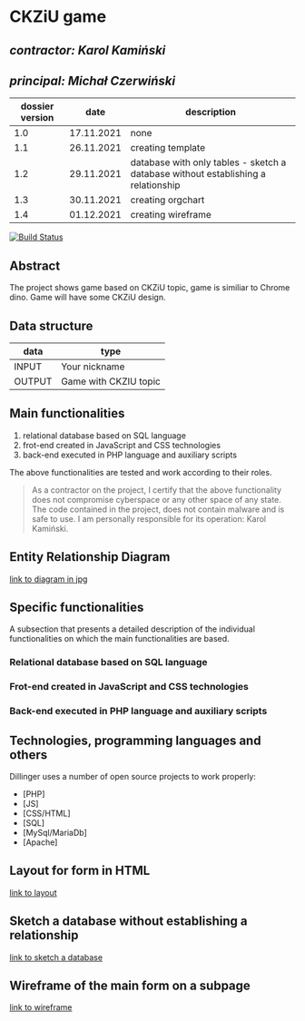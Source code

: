 # CKZiU game 

## _contractor: Karol Kamiński_
## _principal: Michał Czerwiński_


| dossier version | date | description |
| ------ | ------ | ------ |
| 1.0 | 17.11.2021 | none |
| 1.1 | 26.11.2021 | creating template |
| 1.2 | 29.11.2021 | database with only tables - sketch a database without establishing a relationship |
| 1.3 | 30.11.2021 | creating orgchart |
| 1.4 | 01.12.2021 | creating wireframe |

[![Build Status](https://travis-ci.org/joemccann/dillinger.svg?branch=master)](https://travis-ci.org/joemccann/dillinger)

## Abstract 
The project shows game based on CKZiU topic, game is similiar to Chrome dino. Game will have some CKZiU design.

## Data structure

| data | type |
| ------ | ------ |
| INPUT | Your nickname |
| OUTPUT | Game with CKZIU topic|

## Main functionalities

1. relational database based on SQL language
1. frot-end created in JavaScript and CSS technologies
1. back-end executed in PHP language and auxiliary scripts

The above functionalities are tested and work according to their roles.

> As a contractor on the project, I certify that the above functionality 
> does not compromise cyberspace or any other space of any state. 
> The code contained in the project, does not contain malware and is safe to use. 
> I am personally responsible for its operation: Karol Kamiński.

## Entity Relationship Diagram

[link to diagram in jpg][erd]

## Specific functionalities

A subsection that presents a detailed description of the individual functionalities on which the main functionalities are based.

### Relational database based on SQL language

### Frot-end created in JavaScript and CSS technologies

### Back-end executed in PHP language and auxiliary scripts

## Technologies, programming languages and others

Dillinger uses a number of open source projects to work properly:

- [PHP]
- [JS]
- [CSS/HTML]
- [SQL]
- [MySql/MariaDb]
- [Apache]

 [erd]: <https://github.com/Michal3456/example_project/blob/main/sprites/Untitled%20Diagram.jpg>
 
  ## Layout for form in HTML

[link to layout][form]

## Sketch a database without establishing a relationship

[link to sketch a database][db]

## Wireframe of the main form on a subpage

[link to wireframe][wireframe]

[form]: <https://github.com/Michal3456/4cti/blob/main/7/spirites/template.png>
[db]: <https://github.com/Michal3456/4cti/blob/main/7/spirites/template.png>
[wireframe]: <https://github.com/Michal3456/4cti/blob/main/7/spirites/wireframe.png>
